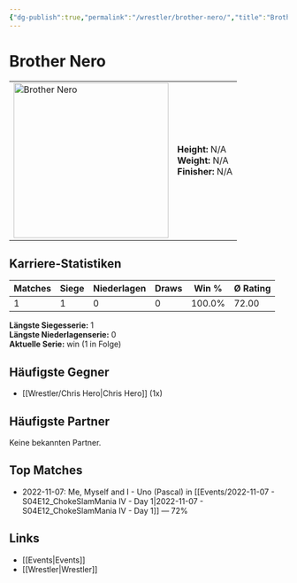 ```yaml
---
{"dg-publish":true,"permalink":"/wrestler/brother-nero/","title":"Brother Nero","tags":["wrestler"],"noteIcon":""}
---
```



# Brother Nero

<table>
        <tr>
        <td><img src="https://github.com/CptSpaulding1980/choke-slam-wrestling/releases/download/images/Brother_Nero.png" width="280" alt="Brother Nero"></td>
        <td>
        <b>Height:</b> N/A<br>
        <b>Weight:</b> N/A<br>
        <b>Finisher:</b> N/A<br>
        </td>
        </tr>
        </table>
        
## Karriere-Statistiken

| Matches | Siege | Niederlagen | Draws | Win % | Ø Rating |
|---------|-------|-------------|-------|-------|-----------|
| 1 | 1 | 0 | 0 | 100.0% | 72.00 |

**Längste Siegesserie:** 1<br>**Längste Niederlagenserie:** 0<br>**Aktuelle Serie:** win (1 in Folge)


## Häufigste Gegner
- [[Wrestler/Chris Hero\|Chris Hero]] (1x)

## Häufigste Partner
Keine bekannten Partner.

## Top Matches
- 2022-11-07: Me, Myself and I - Uno (Pascal) in [[Events/2022-11-07 - S04E12_ChokeSlamMania IV - Day 1\|2022-11-07 - S04E12_ChokeSlamMania IV - Day 1]] — 72%

## Links
- [[Events\|Events]]
- [[Wrestler\|Wrestler]]
